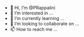 - 👋 Hi, I’m @PRappalini
- 👀 I’m interested in ...
- 🌱 I’m currently learning ...
- 💞️ I’m looking to collaborate on ...
- 📫 How to reach me ...

<!---
PRappalini/PRappalini is a ✨ special ✨ repository because its `README.md` (this file) appears on your GitHub profile.
You can click the Preview link to take a look at your changes.
--->
